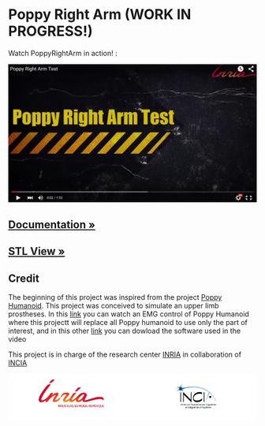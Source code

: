 # Poppy Right Arm (WORK IN PROGRESS!)

Watch PoppyRightArm in action! :

[![Little red ridning hood](doc/img/Popvideo.jpg)](https://www.youtube.com/watch?v=47-JBuZhTWU&feature=youtu.be "Little red riding hood - Click to Watch!")

## [Documentation »](https://github.com/poppy-project/poppy-6dof-right-arm/blob/master/doc/README.md)
## [STL View »](doc/stl/PoppyRightArm.STL)

## Credit

The beginning of this project was inspired from the project [Poppy Humanoid](https://www.poppy-project.org/?lang=fr). This project was conceived to simulate an upper limb prostheses. In this [link](https://vimeo.com/134840606) you can watch an EMG control of Poppy Humanoid where this projectt will replace all Poppy humanoid to use only the part of interest, and in this other [link](https://github.com/joelortizsosa/EMG_Processing) you can dowload the software used in the video

This project is in charge of the research center [INRIA](http://www.inria.fr/centre/bordeaux) in collaboration of [INCIA](http://www.incia.u-bordeaux1.fr/)


![credits](doc/img/credits.jpg)
